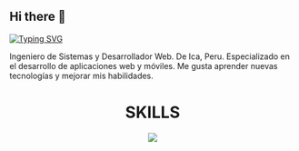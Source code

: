 ## Hi there 👋
[![Typing SVG](https://readme-typing-svg.herokuapp.com?font=Fira+Code&pause=1000&center=true&vCenter=true&width=700&lines=Gustavo+Canales)](https://git.io/typing-svg)

Ingeniero de Sistemas y Desarrollador Web. De Ica, Peru. Especializado en el desarrollo de aplicaciones web y móviles. Me gusta aprender nuevas tecnologías y mejorar mis habilidades.

<h1 align="center"> SKILLS </h1>
<p align="center">
  <a href="https://skillicons.dev">
    <img src="https://skillicons.dev/icons?i=js,html,css,astro,github,git,py,java,react,php,vscode,tailwind,figma" />
  </a>
</p>
